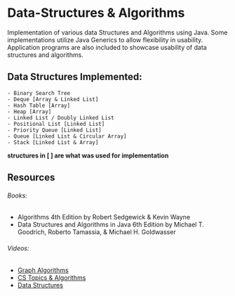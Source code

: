 # Data-Structures & Algorithms
Implementation of various data Structures and Algorithms using Java. Some implementations utilize Java Generics to allow flexibility in usability. Application programs are also included to showcase usability of data structures and algorithms.
## Data Structures Implemented:
    - Binary Search Tree
    - Deque [Array & Linked List]
    - Hash Table [Array]
    - Heap [Array]
    - Linked List / Doubly Linked List
    - Positional List [Linked List]
    - Priority Queue [Linked List]
    - Queue [Linked List & Circular Array]
    - Stack [Linked List & Array]
**structures in [ ] are what was used for implementation**

## Resources
###### Books:
* Algorithms 4th Edition by Robert Sedgewick & Kevin Wayne
* Data Structures and Algorithms in Java 6th Edition by  Michael T. Goodrich, Roberto Tamassia, & Michael H. Goldwasser
###### Videos:
* [Graph Algorithms](https://www.youtube.com/channel/UCD8yeTczadqdARzQUp29PJw)
* [CS Topics & Algorithms](https://www.youtube.com/channel/UCZCFT11CWBi3MHNlGf019nw)
* [Data Structures](https://www.youtube.com/watch?v=RBSGKlAvoiM&list=PLFZuFCCTWGRJCPUQDGubU35zm6R2UEAE9&index=13&t=11037s&ab_channel=freeCodeCamp.org)
